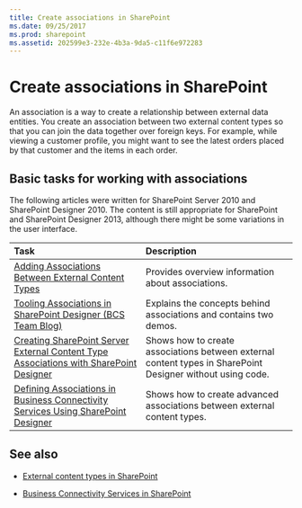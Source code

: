 ```yaml
---
title: Create associations in SharePoint
ms.date: 09/25/2017
ms.prod: sharepoint
ms.assetid: 202599e3-232e-4b3a-9da5-c11f6e972283
---
```



# Create associations in SharePoint

An association is a way to create a relationship between external data entities. You create an association between two external content types so that you can join the data together over foreign keys. For example, while viewing a customer profile, you might want to see the latest orders placed by that customer and the items in each order.
  
    
    


## Basic tasks for working with associations

The following articles were written for SharePoint Server 2010 and SharePoint Designer 2010. The content is still appropriate for SharePoint and SharePoint Designer 2013, although there might be some variations in the user interface.
  
    
    


|**Task**|**Description**|
|:-----|:-----|
| [Adding Associations Between External Content Types](http://msdn.microsoft.com/en-us/library/ff394528.aspx) <br/> |Provides overview information about associations.  <br/> |
| [Tooling Associations in SharePoint Designer (BCS Team Blog)](http://blogs.msdn.com/b/bcs/archive/2010/01/15/tooling-associations-in-sharepoint-designer-2010.aspx) <br/> |Explains the concepts behind associations and contains two demos.  <br/> |
| [Creating SharePoint Server External Content Type Associations with SharePoint Designer](http://msdn.microsoft.com/en-us/library/ff728816.aspx) <br/> |Shows how to create associations between external content types in SharePoint Designer without using code.  <br/> |
| [Defining Associations in Business Connectivity Services Using SharePoint Designer](http://msdn.microsoft.com/en-us/library/gg607166.aspx) <br/> |Shows how to create advanced associations between external content types.  <br/> |
   

## See also


-  [External content types in SharePoint](external-content-types-in-sharepoint.md)
    
  
-  [Business Connectivity Services in SharePoint](business-connectivity-services-in-sharepoint.md)
    
  

